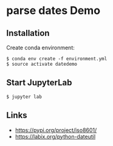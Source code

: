 # parse dates Demo


## Installation

Create conda environment:

    $ conda env create -f environment.yml
    $ source activate datedemo

## Start JupyterLab

    $ jupyter lab

## Links

* https://pypi.org/project/iso8601/
* https://labix.org/python-dateutil
